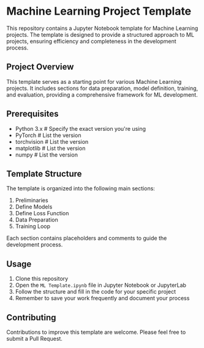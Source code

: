 # Machine Learning Project Template

This repository contains a Jupyter Notebook template for Machine Learning projects. The template is designed to provide a structured approach to ML projects, ensuring efficiency and completeness in the development process.

## Project Overview

This template serves as a starting point for various Machine Learning projects. It includes sections for data preparation, model definition, training, and evaluation, providing a comprehensive framework for ML development.

## Prerequisites

- Python 3.x  # Specify the exact version you're using
- PyTorch  # List the version
- torchvision  # List the version
- matplotlib  # List the version
- numpy  # List the version

## Template Structure

The template is organized into the following main sections:

1. Preliminaries
2. Define Models
3. Define Loss Function
4. Data Preparation
5. Training Loop

Each section contains placeholders and comments to guide the development process.

## Usage

1. Clone this repository
2. Open the `ML Template.ipynb` file in Jupyter Notebook or JupyterLab
3. Follow the structure and fill in the code for your specific project
4. Remember to save your work frequently and document your process

## Contributing

Contributions to improve this template are welcome. Please feel free to submit a Pull Request.
